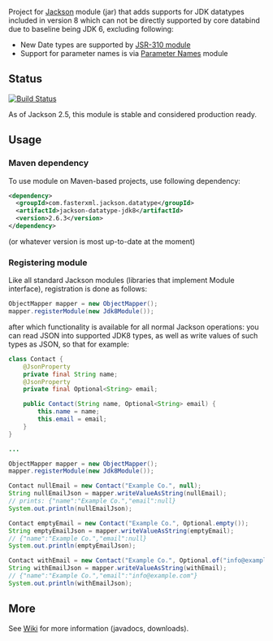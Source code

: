Project for [Jackson](https://github.com/FasterXML/jackson) module (jar)
that adds supports for JDK datatypes included in version 8 which can not be directly
supported by core databind due to baseline being JDK 6, excluding following:


* New Date types are supported by [JSR-310 module](../../../jackson-datatype-jsr310)
* Support for parameter names is via [Parameter Names](../../../jackson-module-parameter-names) module

## Status

[![Build Status](https://travis-ci.org/FasterXML/jackson-datatype-jdk8.svg)](https://travis-ci.org/FasterXML/jackson-datatype-jdk8)

As of Jackson 2.5, this module is stable and considered production ready.

## Usage

### Maven dependency

To use module on Maven-based projects, use following dependency:

```xml
<dependency>
  <groupId>com.fasterxml.jackson.datatype</groupId>
  <artifactId>jackson-datatype-jdk8</artifactId>
  <version>2.6.3</version>
</dependency>    
```

(or whatever version is most up-to-date at the moment)

### Registering module

Like all standard Jackson modules (libraries that implement Module interface), registration is done as follows:

```java
ObjectMapper mapper = new ObjectMapper();
mapper.registerModule(new Jdk8Module());
```

after which functionality is available for all normal Jackson operations:
you can read JSON into supported JDK8 types, as well as write values of such types as JSON, so that for example:

```java
class Contact {
    @JsonProperty
    private final String name;
    @JsonProperty
    private final Optional<String> email;

    public Contact(String name, Optional<String> email) {
        this.name = name;
        this.email = email;
    }
}

...

ObjectMapper mapper = new ObjectMapper();
mapper.registerModule(new Jdk8Module());

Contact nullEmail = new Contact("Example Co.", null);
String nullEmailJson = mapper.writeValueAsString(nullEmail);
// prints: {"name":"Example Co.","email":null}
System.out.println(nullEmailJson);

Contact emptyEmail = new Contact("Example Co.", Optional.empty());
String emptyEmailJson = mapper.writeValueAsString(emptyEmail);
// {"name":"Example Co.","email":null}
System.out.println(emptyEmailJson);

Contact withEmail = new Contact("Example Co.", Optional.of("info@example.com"));
String withEmailJson = mapper.writeValueAsString(withEmail);
// {"name":"Example Co.","email":"info@example.com"}
System.out.println(withEmailJson);
```

## More

See [Wiki](../../wiki) for more information (javadocs, downloads).
